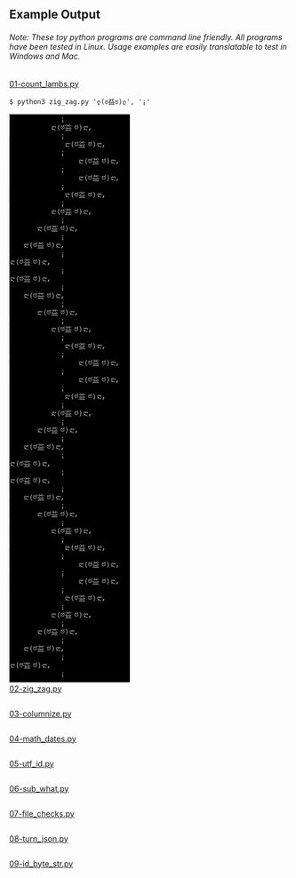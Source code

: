 ## Example Output
###### Note: These toy python programs are command line friendly. All programs have been tested in Linux. Usage examples are easily translatable to test in Windows and Mac.
[01-count_lambs.py](01-count_lambs.py)
```
$ python3 zig_zag.py 'ლ(ಠ益ಠ)ლ', '¡'
```
![](images/count-lambs-output.png) <br/>
[02-zig_zag.py](02-zig_zag.py)
```
```

[03-columnize.py](03-columnize.py)
```
```

[04-math_dates.py](04-math_dates.py)
```
```

[05-utf_id.py](05-utf_id.py)
```
```

[06-sub_what.py](06-sub_what.py)
```
```

[07-file_checks.py](07-file_checks.py)
```
```

[08-turn_json.py](08-turn_json.py)
```
```

[09-id_byte_str.py](09-id_byte_str.py)
```
```
